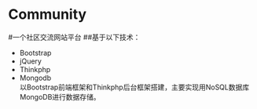 # Community
#一个社区交流网站平台
##基于以下技术： 
- Bootstrap
- jQuery
- Thinkphp
- Mongodb<br />以Bootstrap前端框架和Thinkphp后台框架搭建，主要实现用NoSQL数据库MongoDB进行数据存储。
